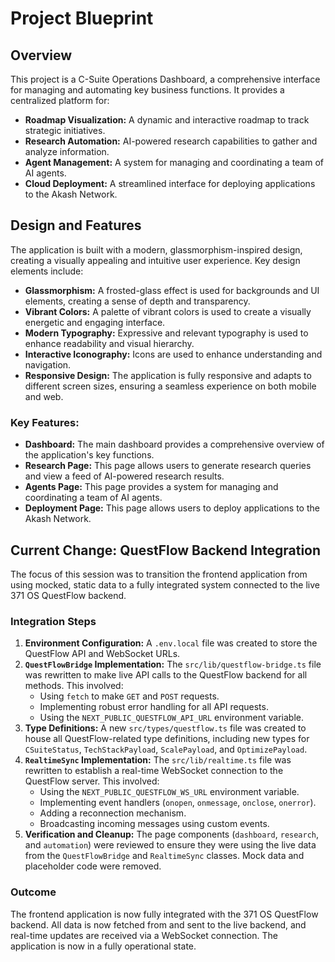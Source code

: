 # Project Blueprint

## Overview

This project is a C-Suite Operations Dashboard, a comprehensive interface for managing and automating key business functions. It provides a centralized platform for:

*   **Roadmap Visualization:** A dynamic and interactive roadmap to track strategic initiatives.
*   **Research Automation:** AI-powered research capabilities to gather and analyze information.
*   **Agent Management:** A system for managing and coordinating a team of AI agents.
*   **Cloud Deployment:** A streamlined interface for deploying applications to the Akash Network.

## Design and Features

The application is built with a modern, glassmorphism-inspired design, creating a visually appealing and intuitive user experience. Key design elements include:

*   **Glassmorphism:** A frosted-glass effect is used for backgrounds and UI elements, creating a sense of depth and transparency.
*   **Vibrant Colors:** A palette of vibrant colors is used to create a visually energetic and engaging interface.
*   **Modern Typography:** Expressive and relevant typography is used to enhance readability and visual hierarchy.
*   **Interactive Iconography:** Icons are used to enhance understanding and navigation.
*   **Responsive Design:** The application is fully responsive and adapts to different screen sizes, ensuring a seamless experience on both mobile and web.

### Key Features:

*   **Dashboard:** The main dashboard provides a comprehensive overview of the application's key functions.
*   **Research Page:** This page allows users to generate research queries and view a feed of AI-powered research results.
*   **Agents Page:** This page provides a system for managing and coordinating a team of AI agents.
*   **Deployment Page:** This page allows users to deploy applications to the Akash Network.

## Current Change: QuestFlow Backend Integration

The focus of this session was to transition the frontend application from using mocked, static data to a fully integrated system connected to the live 371 OS QuestFlow backend.

### Integration Steps

1.  **Environment Configuration:** A `.env.local` file was created to store the QuestFlow API and WebSocket URLs.
2.  **`QuestFlowBridge` Implementation:** The `src/lib/questflow-bridge.ts` file was rewritten to make live API calls to the QuestFlow backend for all methods. This involved:
    *   Using `fetch` to make `GET` and `POST` requests.
    *   Implementing robust error handling for all API requests.
    *   Using the `NEXT_PUBLIC_QUESTFLOW_API_URL` environment variable.
3.  **Type Definitions:** A new `src/types/questflow.ts` file was created to house all QuestFlow-related type definitions, including new types for `CSuiteStatus`, `TechStackPayload`, `ScalePayload`, and `OptimizePayload`.
4.  **`RealtimeSync` Implementation:** The `src/lib/realtime.ts` file was rewritten to establish a real-time WebSocket connection to the QuestFlow server. This involved:
    *   Using the `NEXT_PUBLIC_QUESTFLOW_WS_URL` environment variable.
    *   Implementing event handlers (`onopen`, `onmessage`, `onclose`, `onerror`).
    *   Adding a reconnection mechanism.
    *   Broadcasting incoming messages using custom events.
5.  **Verification and Cleanup:** The page components (`dashboard`, `research`, and `automation`) were reviewed to ensure they were using the live data from the `QuestFlowBridge` and `RealtimeSync` classes. Mock data and placeholder code were removed.

### Outcome

The frontend application is now fully integrated with the 371 OS QuestFlow backend. All data is now fetched from and sent to the live backend, and real-time updates are received via a WebSocket connection. The application is now in a fully operational state.
